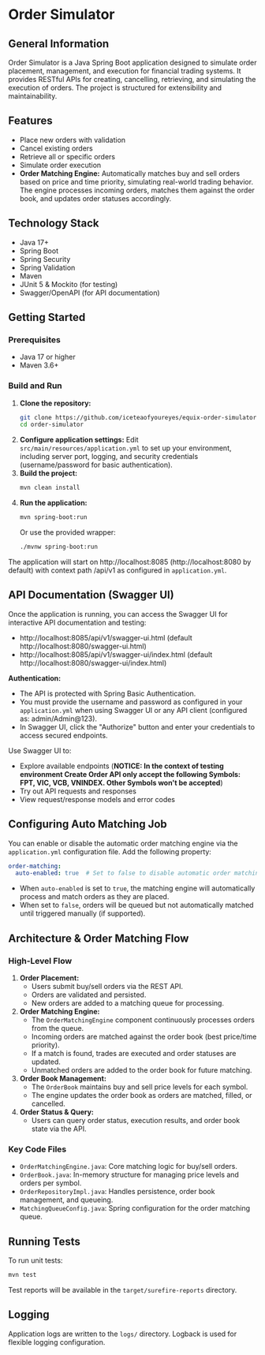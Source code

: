 # Order Simulator

## General Information
Order Simulator is a Java Spring Boot application designed to simulate order placement, management, and execution for financial trading systems. It provides RESTful APIs for creating, cancelling, retrieving, and simulating the execution of orders. The project is structured for extensibility and maintainability.

## Features
- Place new orders with validation
- Cancel existing orders
- Retrieve all or specific orders
- Simulate order execution
- **Order Matching Engine:** Automatically matches buy and sell orders based on price and time priority, simulating real-world trading behavior. The engine processes incoming orders, matches them against the order book, and updates order statuses accordingly.

## Technology Stack
- Java 17+
- Spring Boot
- Spring Security
- Spring Validation
- Maven
- JUnit 5 & Mockito (for testing)
- Swagger/OpenAPI (for API documentation)

## Getting Started

### Prerequisites
- Java 17 or higher
- Maven 3.6+

### Build and Run
1. **Clone the repository:**
   ```bash
   git clone https://github.com/iceteaofyoureyes/equix-order-simulator.git
   cd order-simulator
   ```
2. **Configure application settings:**
   Edit `src/main/resources/application.yml` to set up your environment, including server port, logging, and security credentials (username/password for basic authentication).
3. **Build the project:**
   ```bash
   mvn clean install
   ```
4. **Run the application:**
   ```bash
   mvn spring-boot:run
   ```
   Or use the provided wrapper:
   ```bash
   ./mvnw spring-boot:run
   ```

The application will start on http://localhost:8085 (http://localhost:8080 by default) with context path /api/v1 as configured in `application.yml`.

## API Documentation (Swagger UI)

Once the application is running, you can access the Swagger UI for interactive API documentation and testing:

- http://localhost:8085/api/v1/swagger-ui.html (default http://localhost:8080/swagger-ui.html)
- http://localhost:8085/api/v1/swagger-ui/index.html (default http://localhost:8080/swagger-ui/index.html)

**Authentication:**
- The API is protected with Spring Basic Authentication.
- You must provide the username and password as configured in your `application.yml` when using Swagger UI or any API client (configured as: admin/Admin@123).
- In Swagger UI, click the "Authorize" button and enter your credentials to access secured endpoints.

Use Swagger UI to:
- Explore available endpoints (**NOTICE: In the context of testing environment Create Order API only accept the following Symbols: FPT, VIC, VCB, VNINDEX. Other Symbols won't be accepted**)
- Try out API requests and responses
- View request/response models and error codes

## Configuring Auto Matching Job

You can enable or disable the automatic order matching engine via the `application.yml` configuration file. Add the following property:

```yaml
order-matching:
  auto-enabled: true  # Set to false to disable automatic order matching
```

- When `auto-enabled` is set to `true`, the matching engine will automatically process and match orders as they are placed.
- When set to `false`, orders will be queued but not automatically matched until triggered manually (if supported).

## Architecture & Order Matching Flow

### High-Level Flow
1. **Order Placement:**
   - Users submit buy/sell orders via the REST API.
   - Orders are validated and persisted.
   - New orders are added to a matching queue for processing.
2. **Order Matching Engine:**
   - The `OrderMatchingEngine` component continuously processes orders from the queue.
   - Incoming orders are matched against the order book (best price/time priority).
   - If a match is found, trades are executed and order statuses are updated.
   - Unmatched orders are added to the order book for future matching.
3. **Order Book Management:**
   - The `OrderBook` maintains buy and sell price levels for each symbol.
   - The engine updates the order book as orders are matched, filled, or cancelled.
4. **Order Status & Query:**
   - Users can query order status, execution results, and order book state via the API.

### Key Code Files
- `OrderMatchingEngine.java`: Core matching logic for buy/sell orders.
- `OrderBook.java`: In-memory structure for managing price levels and orders per symbol.
- `OrderRepositoryImpl.java`: Handles persistence, order book management, and queueing.
- `MatchingQueueConfig.java`: Spring configuration for the order matching queue.

## Running Tests

To run unit tests:
```bash
mvn test
```
Test reports will be available in the `target/surefire-reports` directory.

## Logging

Application logs are written to the `logs/` directory. Logback is used for flexible logging configuration.
